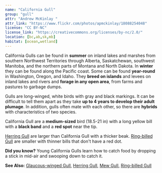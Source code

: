 ```yaml
---
name: "California Gull"
group: "gull"
attr: "Andrew McKinlay "
attr_link: "https://www.flickr.com/photos/apmckinlay/18088254048"
license: "CC BY-NC"
license_link: "https://creativecommons.org/licenses/by-nc/2.0/"
location: [bc,ab,sk,mb]
habitat: [ocean,wetland]
---
```

California Gulls can be found in **summer** on inland lakes and marshes from southern Northwest Territories through Alberta, Saskatchewan, southwest Manitoba, and the northern parts of Montana and North Dakota. In **winter** they can be found along the Pacific coast. Some can be found **year-round** in Washington, Oregon, and Idaho. They **breed on islands** and levees on inland lakes and rivers and **forage in any open area**, from farms and pastures to garbage dumps.

Gulls are long-winged, white birds with gray and black markings. It can be difficult to tell them apart as they take **up to 4 years to develop their adult plumage**. In addition, gulls often mate with each other, so there are **hybrids** with characteristics of two species.

California Gull are a **medium-sized** bird (18.5-21 in) with a long yellow bill with a **black band** and a **red spot** near the tip.

[Herring Gull](/birds/herrgull) are larger than California Gull with a thicker beak. [Ring-billed Gull](/birds/ringgull) are smaller with thinner bills that don't have a red dot.

**Did you know?** Young California Gulls learn how to catch food by dropping a stick in mid-air and swooping down to catch it.

<!-- generated, do not edit -->
**See Also:**
[Glaucous-winged Gull](/birds/glaugull),
[Herring Gull](/birds/herrgull),
[Mew Gull](/birds/mewgull),
[Ring-billed Gull](/birds/ringgull)
